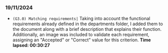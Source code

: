 ### 19/11/2024
- ``(G3.0) Matching requirements|`` Taking into account the functional requirements already defined in the departments folder, I added them to the document along with a brief description that explains their function. Additionally, an image was included to validate each requirement, assigning an "Accepted" or "Correct" value for this criterion.
**Time lapsed: 00:30:27**

